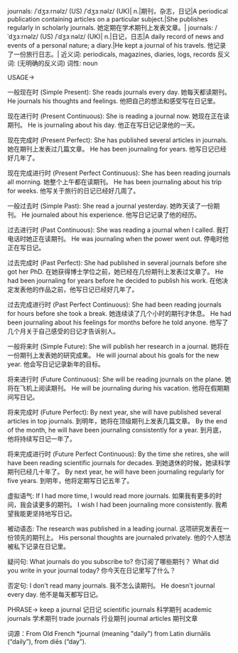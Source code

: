journals: /ˈdʒɜːrnəlz/ (US) /ˈdʒɜːnəlz/ (UK)| n.|期刊，杂志，日记|A periodical publication containing articles on a particular subject.|She publishes regularly in scholarly journals. 她定期在学术期刊上发表文章。|
journals: /ˈdʒɜːrnəlz/ (US) /ˈdʒɜːnəlz/ (UK)| n.|日记，日志|A daily record of news and events of a personal nature; a diary.|He kept a journal of his travels. 他记录了一份旅行日志。|
近义词: periodicals, magazines, diaries, logs, records
反义词: (无明确的反义词)
词性: noun


USAGE->

一般现在时 (Simple Present):
She reads journals every day. 她每天都读期刊。
He journals his thoughts and feelings. 他把自己的想法和感受写在日记里。

现在进行时 (Present Continuous):
She is reading a journal now. 她现在正在读期刊。
He is journaling about his day. 他正在写日记记录他的一天。

现在完成时 (Present Perfect):
She has published several articles in journals. 她在期刊上发表过几篇文章。
He has been journaling for years. 他写日记已经好几年了。

现在完成进行时 (Present Perfect Continuous):
She has been reading journals all morning. 她整个上午都在读期刊。
He has been journaling about his trip for weeks. 他写关于旅行的日记已经好几周了。

一般过去时 (Simple Past):
She read a journal yesterday. 她昨天读了一份期刊。
He journaled about his experience. 他写日记记录了他的经历。

过去进行时 (Past Continuous):
She was reading a journal when I called. 我打电话时她正在读期刊。
He was journaling when the power went out. 停电时他正在写日记。

过去完成时 (Past Perfect):
She had published in several journals before she got her PhD.  在她获得博士学位之前，她已经在几份期刊上发表过文章了。
He had been journaling for years before he decided to publish his work. 在他决定发表他的作品之前，他写日记已经好几年了。


过去完成进行时 (Past Perfect Continuous):
She had been reading journals for hours before she took a break. 她连续读了几个小时的期刊才休息。
He had been journaling about his feelings for months before he told anyone.  他写了几个月关于自己感受的日记才告诉别人。


一般将来时 (Simple Future):
She will publish her research in a journal. 她将在一份期刊上发表她的研究成果。
He will journal about his goals for the new year. 他会写日记记录新年的目标。

将来进行时 (Future Continuous):
She will be reading journals on the plane.  她将在飞机上阅读期刊。
He will be journaling during his vacation. 他将在假期期间写日记。

将来完成时 (Future Perfect):
By next year, she will have published several articles in top journals. 到明年，她将在顶级期刊上发表几篇文章。
By the end of the month, he will have been journaling consistently for a year. 到月底，他将持续写日记一年了。

将来完成进行时 (Future Perfect Continuous):
By the time she retires, she will have been reading scientific journals for decades. 到她退休的时候，她读科学期刊已经几十年了。
By next year, he will have been journaling regularly for five years. 到明年，他将定期写日记五年了。


虚拟语气:
If I had more time, I would read more journals. 如果我有更多的时间，我会读更多的期刊。
I wish I had been journaling more consistently. 我希望我能更坚持地写日记。

被动语态:
The research was published in a leading journal.  这项研究发表在一份领先的期刊上。
His personal thoughts are journaled privately. 他的个人想法被私下记录在日记里。

疑问句:
What journals do you subscribe to? 你订阅了哪些期刊？
What did you write in your journal today? 你今天在日记里写了什么？

否定句:
I don't read many journals. 我不怎么读期刊。
He doesn't journal every day. 他不是每天都写日记。


PHRASE->
keep a journal  记日记
scientific journals  科学期刊
academic journals 学术期刊
trade journals 行业期刊
journal articles 期刊文章

词源：From Old French *journal (meaning "daily") from Latin diurnālis (“daily”), from diēs (“day”).
